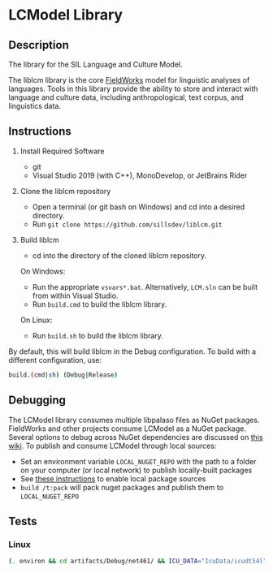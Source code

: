 # LCModel Library

## Description

The library for the SIL Language and Culture Model.

The liblcm library is the core [FieldWorks](https://github.com/sillsdev/FieldWorks) model for
linguistic analyses of languages. Tools in this library provide the ability to store and interact
with language and culture data, including anthropological, text corpus, and linguistics data.

## Instructions

1. Install Required Software

	- git
	- Visual Studio 2019 (with C++), MonoDevelop, or JetBrains Rider

2. Clone the liblcm repository

	- Open a terminal (or git bash on Windows) and cd into a desired directory.
	- Run `git clone https://github.com/sillsdev/liblcm.git`

3. Build liblcm

	- cd into the directory of the cloned liblcm repository.

	On Windows:

	- Run the appropriate `vsvars*.bat`. Alternatively, `LCM.sln` can be built from within Visual Studio.
	- Run `build.cmd` to build the liblcm library.

	On Linux:

	- Run `build.sh` to build the liblcm library.

By default, this will build liblcm in the Debug configuration.
To build with a different configuration, use:

```bash
build.(cmd|sh) (Debug|Release)
```

## Debugging

The LCModel library consumes multiple libpalaso files as NuGet packages. FieldWorks and other
projects consume LCModel as a NuGet package. Several options to debug across NuGet dependencies are
discussed on [this wiki](https://github.com/sillsdev/libpalaso/wiki/Developing-with-locally-modified-nuget-packages).
To publish and consume LCModel through local sources:

- Set an environment variable `LOCAL_NUGET_REPO` with the path to a folder on your computer (or
  local network) to publish locally-built packages
- See [these instructions](https://docs.microsoft.com/en-us/nuget/hosting-packages/local-feeds)
  to enable local package sources
- `build /t:pack` will pack nuget packages and publish them to `LOCAL_NUGET_REPO`

## Tests

### Linux

```bash
(. environ && cd artifacts/Debug/net461/ && ICU_DATA="IcuData/icudt54l" nunit-console SIL.LCModel*Tests.dll )
```
